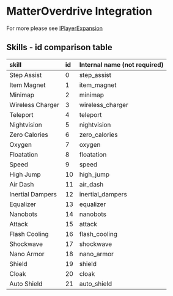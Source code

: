 # MatterOverdrive Integration

For more please see [IPlayerExpansion](../IPlayerExpansion.md#matteroverdrive)

## Skills - id comparison table

| skill | id | Internal name (not required) |
| :----- | :---- | :---- |
| Step Assist | 0 | step_assist |
| Item Magnet | 1 | item_magnet |
| Minimap | 2 | minimap  |
| Wireless Charger | 3 | wireless_charger |
| Teleport | 4 | teleport |
| Nightvision | 5 | nightvision |
| Zero Calories | 6 | zero_calories |
| Oxygen | 7 | oxygen |
| Floatation | 8 | floatation |
| Speed | 9 | speed |
| High Jump | 10 | high_jump |
| Air Dash | 11 | air_dash |
| Inertial Dampers | 12 | inertial_dampers |
| Equalizer | 13 | equalizer |
| Nanobots | 14 | nanobots |
| Attack | 15 | attack |
| Flash Cooling | 16 | flash_cooling |
| Shockwave | 17 | shockwave |
| Nano Armor | 18 | nano_armor |
| Shield | 19 | shield |
| Cloak | 20 | cloak |
| Auto Shield | 21 | auto_shield |
